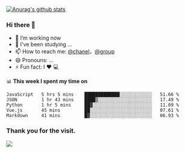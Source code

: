 [![Anurag's github stats](https://github-readme-stats.vercel.app/api?username=bmqy)](https://github.com/anuraghazra/github-readme-stats)
### Hi there 👋
- 🔭 I’m working now
- 🌱 I've been studying ...
- 📫 How to reach me: [@chanel](https://t.me/tcbmqy)，[@group](https://t.me/tgbmqy)
- 😄 Pronouns: ...
- ⚡ Fun fact:  I ❤️ 💻

📊 **This week I spent my time on**
<!--START_SECTION:waka-->
```text
JavaScript   5 hrs 5 mins    █████████████░░░░░░░░░░░░   51.66 % 
JSON         1 hr 43 mins    ████▒░░░░░░░░░░░░░░░░░░░░   17.49 % 
Python       1 hr 5 mins     ██▓░░░░░░░░░░░░░░░░░░░░░░   11.09 % 
Vue.js       45 mins         ██░░░░░░░░░░░░░░░░░░░░░░░   07.61 % 
Markdown     41 mins         █▓░░░░░░░░░░░░░░░░░░░░░░░   06.93 % 
```
<!--END_SECTION:waka-->

### Thank you for the visit.
![](http://profile-counter.glitch.me/bmqy/count.svg)

